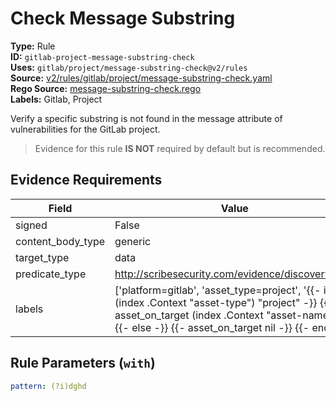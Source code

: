 # Check Message Substring  
**Type:** Rule  
**ID:** `gitlab-project-message-substring-check`  
**Uses:** `gitlab/project/message-substring-check@v2/rules`  
**Source:** [v2/rules/gitlab/project/message-substring-check.yaml](https://github.com/scribe-public/sample-policies/v2/rules/gitlab/project/message-substring-check.yaml)  
**Rego Source:** [message-substring-check.rego](https://github.com/scribe-public/sample-policies/v2/rules/gitlab/project/message-substring-check.rego)  
**Labels:** Gitlab, Project  

Verify a specific substring is not found in the message attribute of vulnerabilities for the GitLab project.

> Evidence for this rule **IS NOT** required by default but is recommended.


## Evidence Requirements  
| Field | Value |
|-------|-------|
| signed | False |
| content_body_type | generic |
| target_type | data |
| predicate_type | http://scribesecurity.com/evidence/discovery/v0.1 |
| labels | ['platform=gitlab', 'asset_type=project', '{{- if eq (index .Context "asset-type") "project" -}} {{- asset_on_target (index .Context "asset-name") -}} {{- else -}} {{- asset_on_target nil -}} {{- end -}}'] |

## Rule Parameters (`with`)  
```yaml
pattern: (?i)dghd
```

